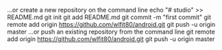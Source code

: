 …or create a new repository on the command line
echo "# studio" >> README.md
git init
git add README.md
git commit -m "first commit"
git remote add origin https://github.com/wlfit80/android.git
git push -u origin master
…or push an existing repository from the command line
git remote add origin https://github.com/wlfit80/android.git
git push -u origin master